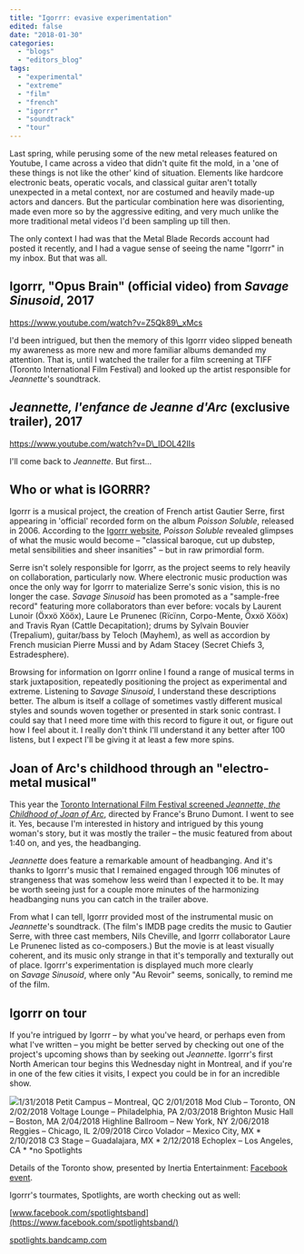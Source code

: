```yaml
---
title: "Igorrr: evasive experimentation"
edited: false
date: "2018-01-30"
categories:
  - "blogs"
  - "editors_blog"
tags:
  - "experimental"
  - "extreme"
  - "film"
  - "french"
  - "igorrr"
  - "soundtrack"
  - "tour"
---
```


Last spring, while perusing some of the new metal releases featured on Youtube, I came across a video that didn't quite fit the mold, in a 'one of these things is not like the other' kind of situation. Elements like hardcore electronic beats, operatic vocals, and classical guitar aren't totally unexpected in a metal context, nor are costumed and heavily made-up actors and dancers. But the particular combination here was disorienting, made even more so by the aggressive editing, and very much unlike the more traditional metal videos I'd been sampling up till then.

The only context I had was that the Metal Blade Records account had posted it recently, and I had a vague sense of seeing the name "Igorrr" in my inbox. But that was all.

## Igorrr, "Opus Brain" (official video) from _Savage Sinusoid_, 2017

https://www.youtube.com/watch?v=Z5Qk89\_xMcs

I'd been intrigued, but then the memory of this Igorrr video slipped beneath my awareness as more new and more familiar albums demanded my attention. That is, until I watched the trailer for a film screening at TIFF (Toronto International Film Festival) and looked up the artist responsible for _Jeannette_'s soundtrack.

## _Jeannette, l'enfance de Jeanne d'Arc_ (exclusive trailer), 2017

https://www.youtube.com/watch?v=D\_IDOL42IIs

I'll come back to _Jeannette_. But first...

## Who or what is IGORRR?

Igorrr is a musical project, the creation of French artist Gautier Serre, first appearing in 'official' recorded form on the album _Poisson Soluble_, released in 2006. According to the [Igorrr website](http://www.igorrr.com/), _Poisson Soluble_ revealed glimpses of what the music would become – "classical baroque, cut up dubstep, metal sensibilities and sheer insanities" – but in raw primordial form.

Serre isn't solely responsible for Igorrr, as the project seems to rely heavily on collaboration, particularly now. Where electronic music production was once the only way for Igorrr to materialize Serre's sonic vision, this is no longer the case. _Savage Sinusoid_ has been promoted as a "sample-free record" featuring more collaborators than ever before: vocals by Laurent Lunoir (Öxxö Xööx), Laure Le Prunenec (Rïcïnn, Corpo-Mente, Öxxö Xööx) and Travis Ryan (Cattle Decapitation); drums by Sylvain Bouvier (Trepalium), guitar/bass by Teloch (Mayhem), as well as accordion by French musician Pierre Mussi and by Adam Stacey (Secret Chiefs 3, Estradesphere).

Browsing for information on Igorrr online I found a range of musical terms in stark juxtaposition, repeatedly positioning the project as experimental and extreme. Listening to _Savage Sinusoid_, I understand these descriptions better. The album is itself a collage of sometimes vastly different musical styles and sounds woven together or presented in stark sonic contrast. I could say that I need more time with this record to figure it out, or figure out how I feel about it. I really don't think I'll understand it any better after 100 listens, but I expect I'll be giving it at least a few more spins.

## Joan of Arc's childhood through an "electro-metal musical"

This year the [Toronto International Film Festival screened _Jeannette, the Childhood of Joan of Arc_](https://www.tiff.net/tiff/jeannette-the-childhood-of-joan-of-arc/), directed by France's Bruno Dumont. I went to see it. Yes, because I'm interested in history and intrigued by this young woman's story, but it was mostly the trailer – the music featured from about 1:40 on, and yes, the headbanging.

_Jeannette_ does feature a remarkable amount of headbanging. And it's thanks to Igorrr's music that I remained engaged through 106 minutes of strangeness that was somehow less weird than I expected it to be. It may be worth seeing just for a couple more minutes of the harmonizing headbanging nuns you can catch in the trailer above.

From what I can tell, Igorrr provided most of the instrumental music on _Jeannette_'s soundtrack. (The film's IMDB page credits the music to Gautier Serre, with three cast members, Nils Cheville, and Igorrr collaborator Laure Le Prunenec listed as co-composers.) But the movie is at least visually coherent, and its music only strange in that it's temporally and texturally out of place. Igorrr's experimentation is displayed much more clearly on _Savage Sinusoid_, where only "Au Revoir" seems, sonically, to remind me of the film.

## Igorrr on tour

If you're intrigued by Igorrr – by what you've heard, or perhaps even from what I've written – you might be better served by checking out one of the project's upcoming shows than by seeking out _Jeannette_. Igorrr's first North American tour begins this Wednesday night in Montreal, and if you're in one of the few cities it visits, I expect you could be in for an incredible show.

![](https://hellbound.ca/wp-content/uploads/2018/01/Igorrr-tour-2018.jpg)1/31/2018 Petit Campus – Montreal, QC 2/01/2018 Mod Club – Toronto, ON 2/02/2018 Voltage Lounge – Philadelphia, PA 2/03/2018 Brighton Music Hall – Boston, MA 2/04/2018 Highline Ballroom – New York, NY 2/06/2018 Reggies – Chicago, IL 2/09/2018 Circo Volador – Mexico City, MX \* 2/10/2018 C3 Stage – Guadalajara, MX \* 2/12/2018 Echoplex – Los Angeles, CA \* \*no Spotlights

Details of the Toronto show, presented by Inertia Entertainment: [Facebook event](http://www.facebook.com/events/310849799384412).

Igorrr's tourmates, Spotlights, are worth checking out as well:

[www.facebook.com/spotlightsband](https://www.facebook.com/spotlightsband/)

[spotlights.bandcamp.com](https://spotlights.bandcamp.com/)

